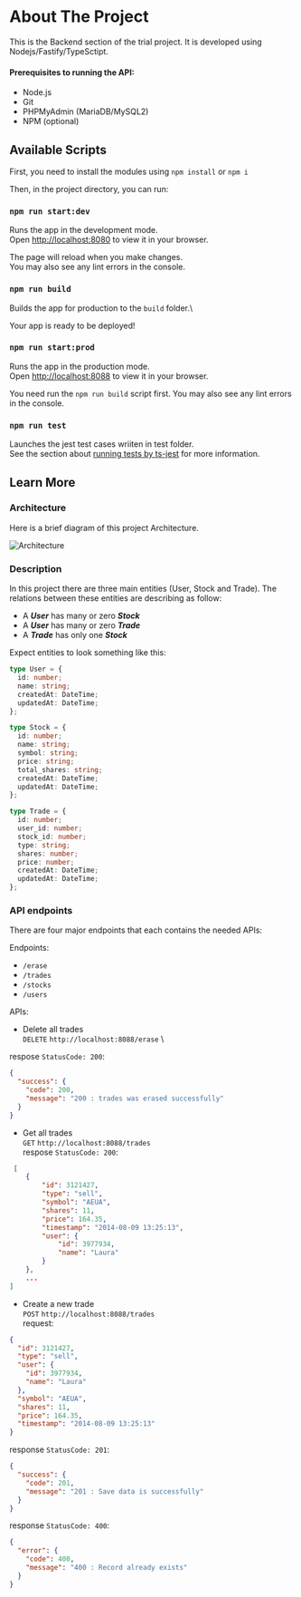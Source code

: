# About The Project

This is the Backend section of the trial project. It is developed using Nodejs/Fastify/TypeSctipt.

#### Prerequisites to running the API:

- Node.js
- Git
- PHPMyAdmin (MariaDB/MySQL2)
- NPM (optional)

## Available Scripts

First, you need to install the modules using `npm install` or `npm i`

Then, in the project directory, you can run:

### `npm run start:dev`

Runs the app in the development mode.\
Open [http://localhost:8080](http://localhost:8080) to view it in your browser.

The page will reload when you make changes.\
You may also see any lint errors in the console.

### `npm run build`

Builds the app for production to the `build` folder.\

Your app is ready to be deployed!

### `npm run start:prod`

Runs the app in the production mode.\
Open [http://localhost:8088](http://localhost:8088) to view it in your browser.

You need run the `npm run build` script first.
You may also see any lint errors in the console.

### `npm run test`

Launches the jest test cases wriiten in test folder.\
See the section about [running tests by ts-jest](https://github.com/kulshekhar/ts-jest) for more information.

## Learn More

### Architecture

Here is a brief diagram of this project Architecture.

![Architecture](./design/Architecture.png)

### Description

In this project there are three main entities (User, Stock and Trade). The relations between these entities are describing as follow:

- A **_User_** has many or zero **_Stock_**
- A **_User_** has many or zero **_Trade_**
- A **_Trade_** has only one **_Stock_**

Expect entities to look something like this:

```typescript
type User = {
  id: number;
  name: string;
  createdAt: DateTime;
  updatedAt: DateTime;
};

type Stock = {
  id: number;
  name: string;
  symbol: string;
  price: string;
  total_shares: string;
  createdAt: DateTime;
  updatedAt: DateTime;
};

type Trade = {
  id: number;
  user_id: number;
  stock_id: number;
  type: string;
  shares: number;
  price: number;
  createdAt: DateTime;
  updatedAt: DateTime;
};
```

### API endpoints

There are four major endpoints that each contains the needed APIs:

Endpoints:

- `/erase`
- `/trades`
- `/stocks`
- `/users`

APIs:

- Delete all trades \
  `DELETE` `http://localhost:8088/erase` \

respose `StatusCode: 200`:

```json
{
  "success": {
    "code": 200,
    "message": "200 : trades was erased successfully"
  }
}
```

- Get all trades \
  `GET` `http://localhost:8088/trades` \
  respose `StatusCode: 200`:

```json
 [
    {
        "id": 3121427,
        "type": "sell",
        "symbol": "AEUA",
        "shares": 11,
        "price": 164.35,
        "timestamp": "2014-08-09 13:25:13",
        "user": {
            "id": 3977934,
            "name": "Laura"
        }
    },
    ...
]
```

- Create a new trade \
  `POST` `http://localhost:8088/trades` \
  request:

```json
{
  "id": 3121427,
  "type": "sell",
  "user": {
    "id": 3977934,
    "name": "Laura"
  },
  "symbol": "AEUA",
  "shares": 11,
  "price": 164.35,
  "timestamp": "2014-08-09 13:25:13"
}
```

response `StatusCode: 201`:

```json
{
  "success": {
    "code": 201,
    "message": "201 : Save data is successfully"
  }
}
```

response `StatusCode: 400`:

```json
{
  "error": {
    "code": 400,
    "message": "400 : Record already exists"
  }
}
```
